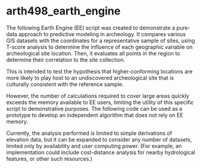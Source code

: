 # arth498_earth_engine
The following Earth Engine (EE) script was created to demonstrate a pure-data approach to predictive modeling in archeology.
It compares various GIS datasets with the coordinates for a representative 
sample of sites, using T-score analysis to determine the influence of each geographic variable on archeological site location.
Then, it evaluates all points in the region to determine their correlation to the site collection.

This is intended to test the hypothesis that higher-conforming locations are 
more likely to play host to an undiscovered archeological site that is 
culturally consistent with the reference sample.

However, the number of calculations required to cover large areas quickly exceeds the memory available to EE users,
limiting the utility of this specific script to demonstrative purposes.
The following code can be used as a prototype to develop an independent algorithm that does not rely on EE memory.

Currently, the analysis performed is limited to simple derivations of 
elevation data, but it can be expanded to consider any number of datasets, limited only by availability and user computing power.
(For example, an implementation could include cost-distance analysis for nearby hydrological features, or other such resources.)
